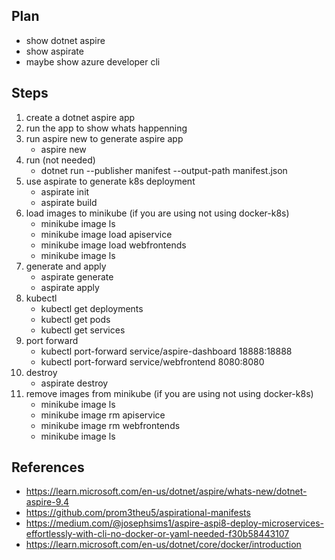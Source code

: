 ## Plan
- show dotnet aspire
- show aspirate 
- maybe show azure developer cli

## Steps
1. create a dotnet aspire app
2. run the app to show whats happenning
3. run aspire new to generate aspire app
    - aspire new
4. run (not needed)
    - dotnet run --publisher manifest --output-path manifest.json
5. use aspirate to generate k8s deployment
    - aspirate init
    - aspirate build
6. load images to minikube (if you are using not using docker-k8s)
    - minikube image ls 
    - minikube image load apiservice 
    - minikube image load webfrontends
    - minikube image ls 
7. generate and apply
    - aspirate generate
    - aspirate apply
8. kubectl
    - kubectl get deployments
    - kubectl get pods
    - kubectl get services
9. port forward
    - kubectl port-forward service/aspire-dashboard 18888:18888
    - kubectl port-forward service/webfrontend 8080:8080
10. destroy
    - aspirate destroy
11. remove images from minikube (if you are using not using docker-k8s)
    - minikube image ls 
    - minikube image rm apiservice 
    - minikube image rm webfrontends
    - minikube image ls 

## References
- https://learn.microsoft.com/en-us/dotnet/aspire/whats-new/dotnet-aspire-9.4 
- https://github.com/prom3theu5/aspirational-manifests
- https://medium.com/@josephsims1/aspire-aspi8-deploy-microservices-effortlessly-with-cli-no-docker-or-yaml-needed-f30b58443107 
- https://learn.microsoft.com/en-us/dotnet/core/docker/introduction 

